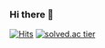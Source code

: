 ### Hi there 👋

[![Hits](https://hits.seeyoufarm.com/api/count/incr/badge.svg?url=https%3A%2F%2Fgithub.com%2Fyeeeeerin%2Fhit-counter&count_bg=%23EBDA2F&title_bg=%23555555&icon=&icon_color=%23E7E7E7&title=hits&edge_flat=false)](https://hits.seeyoufarm.com)
[![solved.ac tier](http://mazassumnida.wtf/api/generate_badge?boj=hepari2154)](https://solved.ac/hepari2154)
<!--
**yeeeeerin/yeeeeerin** is a ✨ _special_ ✨ repository because its `README.md` (this file) appears on your GitHub profile.

Here are some ideas to get you started:

- 🔭 I’m currently working on ...
- 🌱 I’m currently learning ...
- 👯 I’m looking to collaborate on ...
- 🤔 I’m looking for help with ...
- 💬 Ask me about ...
- 📫 How to reach me: ...
- 😄 Pronouns: ...
- ⚡ Fun fact: ...
-->
